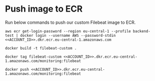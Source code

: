 # Push image to ECR
Run below commands to push our custom Filebeat image to ECR.
```
aws ecr get-login-password --region eu-central-1 --profile backend-test | docker login --username AWS --password-stdin <<ACCOUNT_ID>>.dkr.ecr.eu-central-1.amazonaws.com
```

```
docker build -t filebeat-custom .
```

```
docker tag filebeat-custom <<ACCOUNT_ID>>.dkr.ecr.eu-central-1.amazonaws.com/monitoring:filebeat
```

```
docker push <<ACCOUNT_ID>>.dkr.ecr.eu-central-1.amazonaws.com/monitoring:filebeat
```
